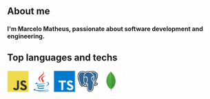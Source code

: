 ##  About me
#### I'm Marcelo Matheus, passionate about software development and engineering.

## Top languages and techs
<img src="https://raw.githubusercontent.com/devicons/devicon/master/icons/javascript/javascript-original.svg" alt="JavaScript" width="50" height="50"/>  <img src="https://raw.githubusercontent.com/devicons/devicon/master/icons/java/java-original.svg" alt="Java" width="50" height="50"/>  <img src="https://raw.githubusercontent.com/devicons/devicon/master/icons/typescript/typescript-original.svg" alt="TypeScript" width="50" height="50"/>  <img src="https://raw.githubusercontent.com/devicons/devicon/master/icons/postgresql/postgresql-original.svg" alt="Postgresql" width="50" height="50"/>  <img src="https://raw.githubusercontent.com/devicons/devicon/master/icons/mongodb/mongodb-original.svg" alt="MongoDB" width="50" height="50"/>



